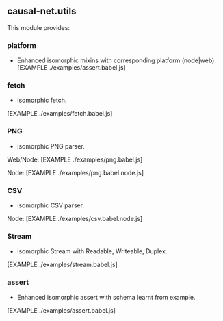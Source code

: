 ## causal-net.utils  
This module provides:

### platform 
- Enhanced isomorphic mixins with corresponding platform (node|web).
[EXAMPLE ./examples/assert.babel.js]
### fetch 
- isomorphic fetch.

[EXAMPLE ./examples/fetch.babel.js]
### PNG 
- isomorphic PNG parser.

Web/Node:
[EXAMPLE ./examples/png.babel.js]

Node:
[EXAMPLE ./examples/png.babel.node.js]
### CSV 
- isomorphic CSV parser.

Node:
[EXAMPLE ./examples/csv.babel.node.js]
### Stream 
- isomorphic Stream with Readable, Writeable, Duplex.

[EXAMPLE ./examples/stream.babel.js]
### assert 
- Enhanced isomorphic assert with schema learnt from example.

[EXAMPLE ./examples/assert.babel.js]